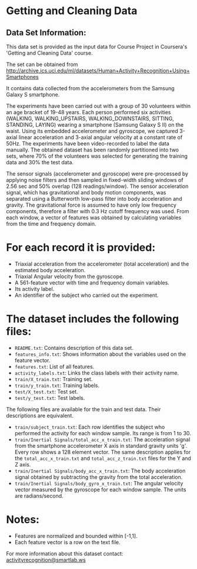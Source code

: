 # Getting and Cleaning Data


## Data Set Information:

This data set is provided as the input data for Course Project in Coursera's 
'Getting and Cleaning Data' course.

The set can be obtained from http://archive.ics.uci.edu/ml/datasets/Human+Activity+Recognition+Using+Smartphones

It contains data collected from the accelerometers from the Samsung Galaxy S smartphone.

The experiments have been carried out with a group of 30 volunteers within an age 
bracket of 19-48 years. Each person performed six activities 
(WALKING, WALKING_UPSTAIRS, WALKING_DOWNSTAIRS, SITTING, STANDING, LAYING) wearing a 
smartphone (Samsung Galaxy S II) on the waist. Using its embedded accelerometer and 
gyroscope, we captured 3-axial linear acceleration and 3-axial angular velocity at a 
constant rate of 50Hz. The experiments have been video-recorded to label the data manually. 
The obtained dataset has been randomly partitioned into two sets, where 70% of the 
volunteers was selected for generating the training data and 30% the test data. 

The sensor signals (accelerometer and gyroscope) were pre-processed by applying noise
filters and then sampled in fixed-width sliding windows of 2.56 sec and 50% overlap 
(128 readings/window). The sensor acceleration signal, which has gravitational and body 
motion components, was separated using a Butterworth low-pass filter into body 
acceleration and gravity. The gravitational force is assumed to have only low frequency 
components, therefore a filter with 0.3 Hz cutoff frequency was used. From each window, a 
vector of features was obtained by calculating variables from the time and frequency domain. 

For each record it is provided:
======================================

 * Triaxial acceleration from the accelerometer (total acceleration) and the estimated body acceleration.
 * Triaxial Angular velocity from the gyroscope. 
 * A 561-feature vector with time and frequency domain variables. 
 * Its activity label. 
 * An identifier of the subject who carried out the experiment.

The dataset includes the following files:
=========================================

 * ```README.txt```: Contains description of this data set.
 * ```features_info.txt```: Shows information about the variables used on the feature vector.
 * ```features.txt```: List of all features.
 * ```activity_labels.txt```: Links the class labels with their activity name.
 * ```train/X_train.txt```: Training set.
 * ```train/y_train.txt```: Training labels.
 * ```test/X_test.txt```: Test set.
 * ```test/y_test.txt```: Test labels.

The following files are available for the train and test data. Their descriptions are equivalent. 

 * ```train/subject_train.txt```: Each row identifies the subject who performed the activity for each window sample. Its range is from 1 to 30. 
 * ```train/Inertial Signals/total_acc_x_train.txt```: The acceleration signal from the smartphone accelerometer X axis in standard gravity units 'g'. Every row shows a 128 element vector. The same description applies for the ```total_acc_x_train.txt``` and ```total_acc_z_train.txt``` files for the Y and Z axis. 
 * ```train/Inertial Signals/body_acc_x_train.txt```: The body acceleration signal obtained by subtracting the gravity from the total acceleration. 
 * ```train/Inertial Signals/body_gyro_x_train.txt```: The angular velocity vector measured by the gyroscope for each window sample. The units are radians/second. 

Notes: 
======
 * Features are normalized and bounded within [-1,1].
 * Each feature vector is a row on the text file.

For more information about this dataset contact: activityrecognition@smartlab.ws
